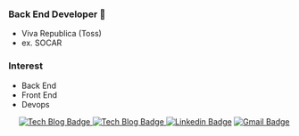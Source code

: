 ### Back End Developer :pray:
- Viva Republica (Toss)
- ex. SOCAR

### Interest
- Back End
- Front End
- Devops


<div align=right>

[![Tech Blog Badge](http://img.shields.io/badge/-Tech%20blog-gray?style=flat-square&logo=web&link=https://velog.io/@manofbell)			](https://velog.io/@manofbell)
[![Tech Blog Badge](http://img.shields.io/badge/-Tech%20blog-black?style=flat-square&logo=github&link=https://github.com/jonginout/)			](https://github.com/jonginout/)
[![Linkedin Badge](https://img.shields.io/badge/-LinkedIn-blue?style=flat-square&logo=Linkedin&logoColor=white&link=https://www.linkedin.com/in/jonginkim/)](https://www.linkedin.com/in/jonginkim/)
[![Gmail Badge](https://img.shields.io/badge/-Gmail-d14836?style=flat-square&logo=Gmail&logoColor=white&link=mailto:manofbell@gmail.com)](mailto:manofbell@gmail.com)

</div>
